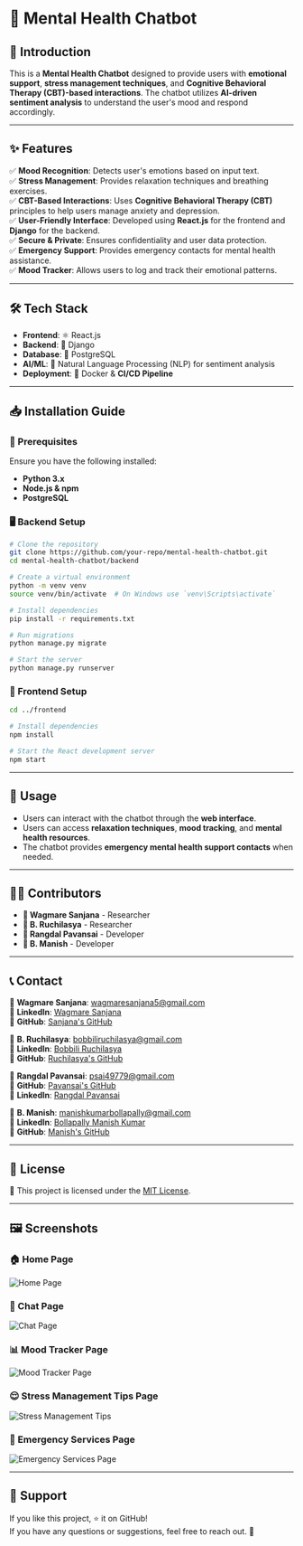# 🧠 Mental Health Chatbot

## 🌟 Introduction
This is a **Mental Health Chatbot** designed to provide users with **emotional support**, **stress management techniques**, and **Cognitive Behavioral Therapy (CBT)-based interactions**. The chatbot utilizes **AI-driven sentiment analysis** to understand the user's mood and respond accordingly.

---

## ✨ Features
✅ **Mood Recognition**: Detects user's emotions based on input text.  
✅ **Stress Management**: Provides relaxation techniques and breathing exercises.  
✅ **CBT-Based Interactions**: Uses **Cognitive Behavioral Therapy (CBT)** principles to help users manage anxiety and depression.  
✅ **User-Friendly Interface**: Developed using **React.js** for the frontend and **Django** for the backend.  
✅ **Secure & Private**: Ensures confidentiality and user data protection.  
✅ **Emergency Support**: Provides emergency contacts for mental health assistance.  
✅ **Mood Tracker**: Allows users to log and track their emotional patterns.  

---

## 🛠️ Tech Stack
- **Frontend**: ⚛️ React.js  
- **Backend**: 🐍 Django  
- **Database**: 🐘 PostgreSQL  
- **AI/ML**: 🤖 Natural Language Processing (NLP) for sentiment analysis  
- **Deployment**: 🐳 Docker & **CI/CD Pipeline**  

---

## 📥 Installation Guide
### 🔹 Prerequisites
Ensure you have the following installed:
- **Python 3.x**
- **Node.js & npm**
- **PostgreSQL**

### 🖥️ Backend Setup
```bash
# Clone the repository
git clone https://github.com/your-repo/mental-health-chatbot.git
cd mental-health-chatbot/backend

# Create a virtual environment
python -m venv venv
source venv/bin/activate  # On Windows use `venv\Scripts\activate`

# Install dependencies
pip install -r requirements.txt

# Run migrations
python manage.py migrate

# Start the server
python manage.py runserver
```

### 🎨 Frontend Setup
```bash
cd ../frontend

# Install dependencies
npm install

# Start the React development server
npm start
```

---

## 🚀 Usage
- Users can interact with the chatbot through the **web interface**.  
- Users can access **relaxation techniques**, **mood tracking**, and **mental health resources**.  
- The chatbot provides **emergency mental health support contacts** when needed.  

---

## 👨‍💻 Contributors
- **👤 Wagmare Sanjana** - Researcher  
- **👤 B. Ruchilasya** - Researcher  
- **👤 Rangdal Pavansai** - Developer  
- **👤 B. Manish** - Developer  

---

## 📞 Contact
📧 **Wagmare Sanjana**: wagmaresanjana5@gmail.com  
🔗 **LinkedIn**: [Wagmare Sanjana](https://www.linkedin.com/in/wagmare-sanjana)  
🔗 **GitHub**: [Sanjana's GitHub](https://github.com/WAGMARESANJANA)  

📧 **B. Ruchilasya**: bobbiliruchilasya@gmail.com  
🔗 **LinkedIn**: [Bobbili Ruchilasya](https://www.linkedin.com/in/ruchilasya-bobbili-055407292/)   
🔗 **GitHub**: [Ruchilasya's GitHub](https://github.com/Bobbili-Ruchilasya)  
 

📧 **Rangdal Pavansai**: psai49779@gmail.com  
🔗 **GitHub**: [Pavansai's GitHub](https://github.com/Pavansai20054)  
🔗 **LinkedIn**: [Rangdal Pavansai](https://www.linkedin.com/in/rangdal-pavansai)  

📧 **B. Manish**: manishkumarbollapally@gmail.com  
🔗 **LinkedIn**: [Bollapally Manish Kumar](https://www.linkedin.com/in/bollapally-manish-kumar-83981425b/)  
🔗 **GitHub**: [Manish's GitHub](https://github.com/Bollapally-Manish-Kumar)  

---

## 📜 License
📄 This project is licensed under the [MIT License](./LICENSE).

---

## 🖼️ Screenshots
### 🏠 Home Page
![Home Page](./Images/Home.png)  

### 💬 Chat Page
![Chat Page](./Images/Chat.png)  

### 📊 Mood Tracker Page
![Mood Tracker Page](./Images/Mood_tracker.png)  

### 😌 Stress Management Tips Page
![Stress Management Tips](./Images/Stress_management.png)  

### 🚨 Emergency Services Page
![Emergency Services Page](./Images/Emergency_services.png)  

---

## 🤝 Support
If you like this project, ⭐️ it on GitHub!  
If you have any questions or suggestions, feel free to reach out. 💙
